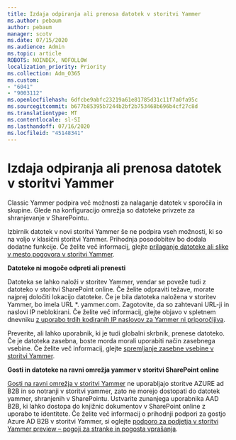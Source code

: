```yaml
---
title: Izdaja odpiranja ali prenosa datotek v storitvi Yammer
ms.author: pebaum
author: pebaum
manager: scotv
ms.date: 07/15/2020
ms.audience: Admin
ms.topic: article
ROBOTS: NOINDEX, NOFOLLOW
localization_priority: Priority
ms.collection: Adm_O365
ms.custom:
- "6041"
- "9003112"
ms.openlocfilehash: 6dfcbe9abfc23219a61e81785d31c11f7a0fa95c
ms.sourcegitcommit: b677b85395b7244b2bf2b753468b696b4cf27c8d
ms.translationtype: MT
ms.contentlocale: sl-SI
ms.lasthandoff: 07/16/2020
ms.locfileid: "45148341"
---
```

# <a name="issue-opening-or-downloading-files-in-yammer"></a>Izdaja odpiranja ali prenosa datotek v storitvi Yammer

Classic Yammer podpira več možnosti za nalaganje datotek v sporočila in skupine. Glede na konfiguracijo omrežja so datoteke privzete za shranjevanje v SharePointu.

Izbirnik datotek v novi storitvi Yammer še ne podpira vseh možnosti, ki so na voljo v klasični storitvi Yammer. Prihodnja posodobitev bo dodala dodatne funkcije. Če želite več informacij, glejte [prilaganje datoteke ali slike v mesto pogovora v storitvi Yammer](https://support.microsoft.com/office/attach-a-file-or-image-to-a-yammer-conversation-post-8d2d17f7-8f37-4535-961e-518d751be7e8).

**Datoteke ni mogoče odpreti ali prenesti**  

Datoteka se lahko naloži v storitev Yammer, vendar se poveže tudi z datoteko v storitvi SharePoint online. Če želite odpraviti težave, morate najprej določiti lokacijo datoteke. Če je bila datoteka naložena v storitev Yammer, bo imela URL *. yammer.com. Zagotovite, da so zahtevani URL-ji in naslovi IP neblokirani. Če želite več informacij, glejte objavo v spletnem dnevniku [z uporabo trdih kodiranih IP naslovov za Yammer ni priporočljiva](https://techcommunity.microsoft.com/t5/yammer-blog/using-hard-coded-ip-addresses-for-yammer-is-not-recommended/ba-p/276592).

Preverite, ali lahko uporabnik, ki je tudi globalni skrbnik, prenese datoteko. Če je datoteka zasebna, boste morda morali uporabiti način zasebnega vsebine. Če želite več informacij, glejte [spremljanje zasebne vsebine v storitvi Yammer](https://docs.microsoft.com/yammer/manage-security-and-compliance/monitor-private-content).  

**Gosti in datoteke na ravni omrežja yammer v storitvi SharePoint online**  

[Gosti na ravni omrežja v storitvi Yammer](https://docs.microsoft.com/yammer/manage-yammer-users/add-block-or-remove-users#invite-guests) ne uporabljajo storitve AZURE ad B2B in so notranji v storitvi yammer, zato ne morejo dostopati do datotek yammer, shranjenih v SharePointu. Ustvarite zunanjega uporabnika AAD B2B, ki lahko dostopa do knjižnic dokumentov v SharePoint online z uporabo te identitete. Če želite več informacij o prihodnji podpori za gostjo Azure AD B2B v storitvi Yammer, si oglejte [podporo za podjetja v storitvi Yammer preview – pogoji za stranke in pogosta vprašanja](https://docs.microsoft.com/yammer/get-started-with-yammer/azure-ad-b2b-guests-yammer).